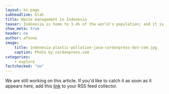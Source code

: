 ```yaml
---
layout: kz-page
subheadline: blah
title: Waste management in Indonesia
teaser: Indonesia is home to 3.4% of the world's population; and it is estimated that 10% of the global ocean plastic pollution originates there. The Indonesia National Plastic Action Partnership mapped out this challenge.
show_meta: true
header: no
author: afsona
image:
    title: indonesia-plastic-pollution-java-cordonpress-dot-com.jpg
    caption: Photo by cordonpress.com
categories:
    - explore
factchecked: "no"
---
```


We are still working on this article. If you'd like to catch it as soon as it appears here, add this <a href="https://samudra.world/feed.xml" target="_blank">link</a> to your RSS feed collector.
